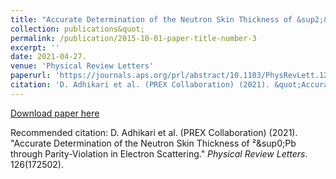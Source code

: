 ```yaml
---
title: "Accurate Determination of the Neutron Skin Thickness of &sup2;&sup0;Pb through Parity-Violation in Electron Scattering."
collection: publications&quot;
permalink: /publication/2015-10-01-paper-title-number-3
excerpt: ''
date: 2021-04-27.
venue: 'Physical Review Letters'
paperurl: 'https://journals.aps.org/prl/abstract/10.1103/PhysRevLett.126.172502'
citation: 'D. Adhikari et al. (PREX Collaboration) (2021). &quot;Accurate Determination of the Neutron Skin Thickness of &sup2;&sup0;Pb through Parity-Violation in Electron Scattering.&quot; <i>Physical Review Letters</i>. 126(172502).'
---
```


[Download paper here](https://journals.aps.org/prl/abstract/10.1103/PhysRevLett.126.172502)

Recommended citation: D. Adhikari et al. (PREX Collaboration) (2021). &quot;Accurate Determination of the Neutron Skin Thickness of &sup2;&sup0;Pb through Parity-Violation in Electron Scattering.&quot; <i>Physical Review Letters</i>. 126(172502).
